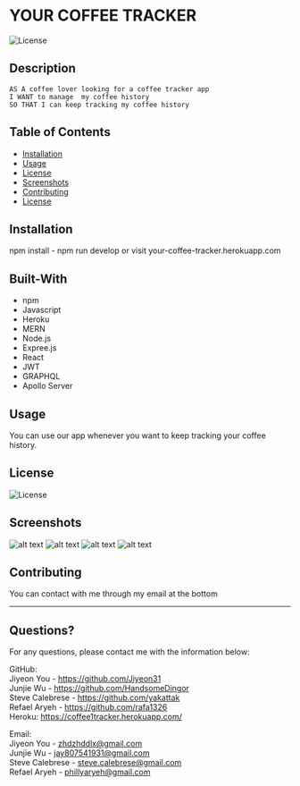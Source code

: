 # YOUR COFFEE TRACKER 
  ![License](https://img.shields.io/badge/License-MIT-yellow.svg)
  
  ## Description 
  
  ```text
  AS A coffee lover looking for a coffee tracker app
  I WANT to manage  my coffee history
  SO THAT I can keep tracking my coffee history
  ```
  
  ## Table of Contents
  * [Installation](#installation)
  * [Usage](#usage)
  * [License](#license)
  * [Screenshots](#screenshots)
  * [Contributing](#contributing)
  * [License](#license)
  
  ## Installation
  
  npm install - npm run develop or visit your-coffee-tracker.herokuapp.com
  

  ## Built-With
  * npm
  * Javascript
  * Heroku
  * MERN
  * Node.js
  * Expree.js
  * React
  * JWT
  * GRAPHQL
  * Apollo Server


  ## Usage 
  
  You can use our app whenever you want to keep tracking your coffee history.
    
  ## License
    
  ![License](https://img.shields.io/badge/License-MIT-yellow.svg)
  
  ## Screenshots
  
  ![alt text](https://github.com/Jiyeon31/your-coffee-tracker/blob/main/client/src/assets/screenshots/main.jpg)
  ![alt text](https://github.com/Jiyeon31/your-coffee-tracker/blob/main/client/src/assets/screenshots/product.jpg)
  ![alt text](https://github.com/Jiyeon31/your-coffee-tracker/blob/main/client/src/assets/screenshots/profile.jpg)
  ![alt text](https://github.com/Jiyeon31/your-coffee-tracker/blob/main/client/src/assets/screenshots/favorite.jpg)
  
  ## Contributing
  
  You can contact with me through my email at the bottom
  
  ---
  
  ## Questions?

  For any questions, please contact me with the information below:
 
  GitHub:<br />
  Jiyeon You - https://github.com/Jiyeon31<br />
  Junjie Wu - https://github.com/HandsomeDingor<br />
  Steve Calebrese - https://github.com/yakattak<br />
  Refael Aryeh - https://github.com/rafa1326<br />
  Heroku: https://coffee1tracker.herokuapp.com/<br />

  
  Email:<br /> 
  Jiyeon You - zhdzhddlx@gmail.com<br />
  Junjie Wu - jay807541931@gmail.com<br />
  Steve Calebrese - steve.calebrese@gmail.com<br />
  Refael Aryeh - phillyaryeh@gmail.com
  
